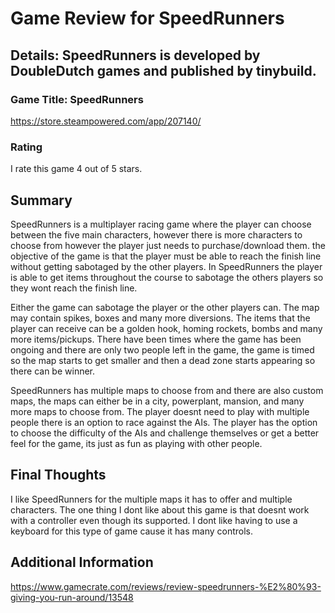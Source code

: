 # Game Review for SpeedRunners

## Details: SpeedRunners is developed by DoubleDutch games and published by tinybuild.

### Game Title: SpeedRunners 
https://store.steampowered.com/app/207140/

### Rating
I rate this game 4 out of 5 stars.

## Summary

SpeedRunners is a multiplayer racing game where the player can choose between the five main characters, however there is more 
characters to choose from however the player just needs to purchase/download them. the objective of the game is that the player must 
be able to reach the finish line without getting sabotaged by the other players. In SpeedRunners the player is able to get 
items throughout the course to sabotage the others players so they wont reach the finish line. 

Either the game can sabotage the player or the other players can. The map may contain spikes, boxes and many more diversions.
The items that the player can receive can be a golden hook, homing rockets, bombs and many more items/pickups. There have been 
times where the game has been ongoing and there are only two people left in the game, the game is timed so the map starts to get
smaller and then a dead zone starts appearing so there can be winner.

SpeedRunners has multiple maps to choose from and there are also custom maps, the maps can either be in a city, powerplant, mansion,
and many more maps to choose from. The player doesnt need to play with multiple people there is an option to race against the AIs. 
The player has the option to choose the difficulty of the AIs and challenge themselves or get a better feel for the game, its just as
fun as playing with other people. 

## Final Thoughts
I like SpeedRunners for the multiple maps it has to offer and multiple characters. The one thing I dont like about this game is that doesnt
work with a controller even though its supported. I dont like having to use a keyboard for this type of game cause it has many controls.

## Additional Information
https://www.gamecrate.com/reviews/review-speedrunners-%E2%80%93-giving-you-run-around/13548
